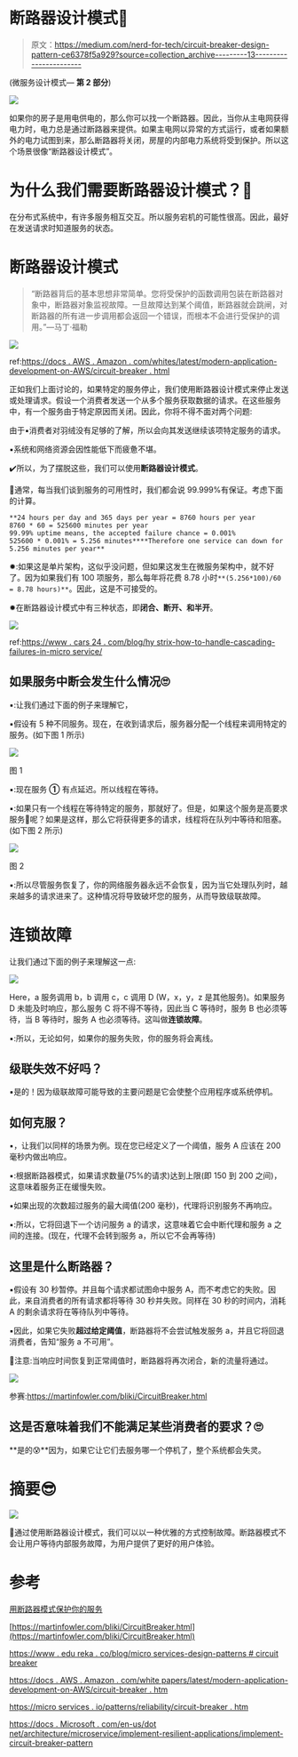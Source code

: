 # 断路器设计模式🔩

> 原文：<https://medium.com/nerd-for-tech/circuit-breaker-design-pattern-ce6378f5a929?source=collection_archive---------13----------------------->

(微服务设计模式— **第 2 部分**)

![](img/a661193ee97b09f62132de77cead5362.png)

如果你的房子是用电供电的，那么你可以找一个断路器。因此，当你从主电网获得电力时，电力总是通过断路器来提供。如果主电网以异常的方式运行，或者如果额外的电力试图到来，那么断路器将关闭，房屋的内部电力系统将受到保护。所以这个场景很像“断路器设计模式”。

# 为什么我们需要断路器设计模式？🧐

在分布式系统中，有许多服务相互交互。所以服务宕机的可能性很高。因此，最好在发送请求时知道服务的状态。

# 断路器设计模式

> “断路器背后的基本思想非常简单。您将受保护的函数调用包装在断路器对象中，断路器对象监视故障。一旦故障达到某个阈值，断路器就会跳闸，对断路器的所有进一步调用都会返回一个错误，而根本不会进行受保护的调用。”—马丁·福勒

![](img/992ffa19f6c0170318f209548493a8f5.png)

ref:[https://docs . AWS . Amazon . com/whites/latest/modern-application-development-on-AWS/circuit-breaker . html](https://docs.aws.amazon.com/whitepapers/latest/modern-application-development-on-aws/circuit-breaker.html)

正如我们上面讨论的，如果特定的服务停止，我们使用断路器设计模式来停止发送或处理请求。假设一个消费者发送一个从多个服务获取数据的请求。在这些服务中，有一个服务由于特定原因而关闭。因此，你将不得不面对两个问题:

由于▪️消费者对羽绒没有足够的了解，所以会向其发送继续该项特定服务的请求。

▪️系统和网络资源会因性能低下而疲惫不堪。

✔️所以，为了摆脱这些，我们可以使用**断路器设计模式**。

📍通常，每当我们谈到服务的可用性时，我们都会说 99.999%有保证。考虑下面的计算。

```
**24 hours per day and 365 days per year = 8760 hours per year
8760 * 60 = 525600 minutes per year
99.99% uptime means, the accepted failure chance = 0.001%
525600 * 0.001% = 5.256 minutes****Therefore one service can down for 5.256 minutes per year**
```

✹:如果这是单片架构，这似乎没问题，但如果这发生在微服务架构中，就不好了。因为如果我们有 100 项服务，那么每年将花费 8.78 小时`**(5.256*100)/60 = 8.78 hours)**`。因此，这是不可接受的。

✹在断路器设计模式中有三种状态，即**闭合、断开、**和**半开**。

![](img/fbba2f73e0fe50879327d842cb589afe.png)

ref:[https://www . cars 24 . com/blog/hy strix-how-to-handle-cascading-failures-in-micro service/](https://www.cars24.com/blog/hystrix-how-to-handle-cascading-failures-in-microservices/)

## **如果服务中断会发生什么情况**🙄

▪️:让我们通过下面的例子来理解它，

▪️假设有 5 种不同服务。现在，在收到请求后，服务器分配一个线程来调用特定的服务。(如下图 1 所示)

![](img/4367fd78596eb02b0217a76f9dd2412a.png)

图 1

▪️:现在服务 **①** 有点延迟。所以线程在等待。

▪️:如果只有一个线程在等待特定的服务，那就好了。但是，如果这个服务是高要求服务🧐呢？如果是这样，那么它将获得更多的请求，线程将在队列中等待和阻塞。(如下图 2 所示)

![](img/d8da73761a14811390daa650bdb866f3.png)

图 2

▪️:所以尽管服务恢复了，你的网络服务器永远不会恢复，因为当它处理队列时，越来越多的请求进来了。这种情况将导致破坏您的服务，从而导致级联故障。

# 连锁故障

让我们通过下面的例子来理解这一点:

![](img/6a3ce0fcd1c302a4338f0ff5edabd1ac.png)

️Here，a 服务调用 b，b 调用 c，c 调用 D (W，x，y，z 是其他服务)。如果服务 D 未能及时响应，那么服务 C 将不得不等待，因此当 C 等待时，服务 B 也必须等待，当 B 等待时，服务 A 也必须等待。这叫做**连锁故障**。

▪️:所以，无论如何，如果你的服务失败，你的服务将会离线。

## 级联失效不好吗？

▪️是的！因为级联故障可能导致的主要问题是它会使整个应用程序或系统停机。

## 如何克服？

▪️，让我们以同样的场景为例。现在您已经定义了一个阈值，服务 A 应该在 200 毫秒内做出响应。

▪️:根据断路器模式，如果请求数量(75%的请求)达到上限(即 150 到 200 之间)，这意味着服务正在缓慢失败。

▪️如果出现的次数超过服务的最大阈值(200 毫秒)，代理将识别服务不再响应。

▪️:所以，它将回退下一个访问服务 a 的请求，这意味着它会中断代理和服务 a 之间的连接。(现在，代理不会转到服务 a，所以它不会再等待)

## 这里是什么断路器？

▪️假设有 30 秒暂停。并且每个请求都试图命中服务 A，而不考虑它的失败。因此，来自消费者的所有请求都将等待 30 秒并失败。同样在 30 秒的时间内，消耗 A 的剩余请求将在等待队列中等待。

▪️因此，如果它失败**超过给定阈值**，断路器将不会尝试触发服务 a，并且它将回退消费者，告知“服务 a 不可用”。

📝注意:当响应时间恢复到正常阈值时，断路器将再次闭合，新的流量将通过。

![](img/1b21085ecc73d9e821a039df72986331.png)

参赛:https://martinfowler.com/bliki/CircuitBreaker.html

## 这是否意味着我们不能满足某些消费者的要求？🙄

**是的😰**因为，如果它让它们去服务哪一个停机了，整个系统都会失灵。

# 摘要😎

![](img/6d300e295671e528949a90a41d4771d9.png)

📝通过使用断路器设计模式，我们可以以一种优雅的方式控制故障。断路器模式不会让用户等待内部服务故障，为用户提供了更好的用户体验。

# 参考

[用断路器模式保护你的服务](https://www.youtube.com/watch?v=mw8W-RpvCu0&list=PLD-mYtebG3X9HaZ1T39-aF4ghEtWy9-v3&index=6)

[https://martinfowler.com/bliki/CircuitBreaker.html](https://martinfowler.com/bliki/CircuitBreaker.html)

[https://www . edu reka . co/blog/micro services-design-patterns # circuit breaker](https://www.edureka.co/blog/microservices-design-patterns#CircuitBreaker)

[https://docs . AWS . Amazon . com/white papers/latest/modern-application-development-on-AWS/circuit-breaker . htm](https://docs.aws.amazon.com/whitepapers/latest/modern-application-development-on-aws/circuit-breaker.html)

[https://micro services . io/patterns/reliability/circuit-breaker . htm](https://microservices.io/patterns/reliability/circuit-breaker.html)

[https://docs . Microsoft . com/en-us/dot net/architecture/microservice/implement-resilient-applications/implement-circuit-breaker-pattern](https://docs.microsoft.com/en-us/dotnet/architecture/microservices/implement-resilient-applications/implement-circuit-breaker-pattern)